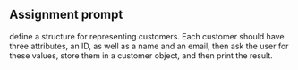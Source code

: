 ## Assignment prompt

define a structure for representing customers. Each customer should have three attributes, an ID, as well as a name and an email, then ask the user for these values, store them in a customer object, and then print the result.
